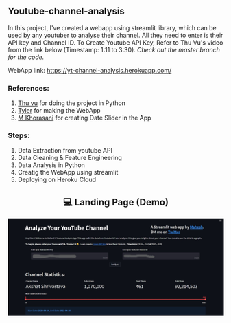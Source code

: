 ## Youtube-channel-analysis

In this project, I've created a webapp using streamlit library, which can be used by any youtuber to analyse their channel. All they need to enter is their API key and Channel ID.
To Create Youtube API Key, Refer to Thu Vu's video from the link below (Timestamp: 1:11 to 3:30).
*Check out the master branch for the code.*

WebApp link: https://yt-channel-analysis.herokuapp.com/

### References:
1. [Thu vu](https://youtu.be/D56_Cx36oGY) for doing the project in Python
2. [Tyler](https://github.com/tylerjrichards/streamlit_goodreads_app) for making the WebApp
3. [M Khorasani](https://towardsdatascience.com/creating-an-interactive-datetime-filter-with-pandas-and-streamlit-156e1ea12e90) for creating Date Slider in the App

### Steps: 
1. Data Extraction from youtube API
2. Data Cleaning & Feature Engineering 
3. Data Analysis in Python
4. Creatig the WebApp using streamlit
5. Deploying on Heroku Cloud

<h2 align="center">💻 Landing Page (Demo) </h2> 
<p align="center">
 <img src="https://github.com/Mahesh-221/Youtube-channel-analysis/blob/main/App_LandingPage.jpg?raw=true" width="800"/>
</p>
